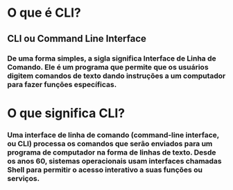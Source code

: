 # O que é **CLI?**
## **CLI** ou **Command Line Interface**

### De uma forma simples, a sigla significa Interface de Linha de Comando. Ele é um programa que permite que os usuários digitem comandos de texto dando instruções a um computador para fazer funções específicas.
#
# O que significa CLI?
### Uma interface de linha de comando (command-line interface, ou CLI) processa os comandos que serão enviados para um programa de computador na forma de linhas de texto. Desde os anos 60, sistemas operacionais usam interfaces chamadas Shell para permitir o acesso interativo a suas funções ou serviços.
